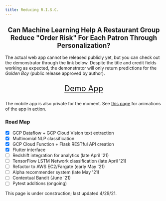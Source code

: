 ```yaml
---
title: Reducing R.I.S.C.
---
```


<h2 align="center">Can Machine Learning Help A Restaurant Group Reduce "Order Risk" For Each Patron Through Personalization?</h2>

The actual web app cannot be released publicly yet, but you can check out the demonstrator through the link below. Despite the title and credit fields working as expected, the demonstrator will only return predictions for the *Golden Boy* (public release approved by author).

<p style="font-size: 25px; text-align:center">
    <a href="maintenance/">
        Demo App
    </a>
</p>

The mobile app is also private for the moment. See [this page](animations/) for animations of the app in action.

### Road Map
- [x] GCP Dataflow + GCP Cloud Vision text extraction
- [x] Multinomial NLP classification
- [x] GCP Cloud Function + Flask RESTful API creation
- [x] Flutter interface
- [ ] Redshift integration for analytics (late April '21)
- [ ] TensorFlow LSTM Network classification (late April '21)
- [ ] Refactor to AWS EC2/Fargate (early May '21)
- [ ] Alpha recommender system (late May '21)
- [ ] Contextual Bandit (June '21)
- [ ] Pytest additions (ongoing)

This page is under construction; last updated 4/29/21.